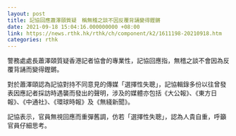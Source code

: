```yaml
---
layout: post
title: 記協回應蕭澤頤質疑　稱無稽之談不因反覆背誦變得鏗鏘
date: 2021-09-18 15:04:16.000000000 +08:00
link: https://news.rthk.hk/rthk/ch/component/k2/1611198-20210918.htm
categories: rthk
---
```


警務處處長蕭澤頤質疑香港記者協會的專業性，記協回應指，無稽之談不會因為反覆背誦而變得鏗鏘。

對於蕭澤頤認為記協對持不同意見的傳媒「選擇性失聰」，記協輯錄多份以往曾發表因應記者採訪時遇襲而發出的聲明，涉及的媒體亦包括《大公報》、《東方日報》、《中通社》、《環球時報》及《無綫新聞》。

記協表示，官員無視回應而重彈舊調，仿若「選擇性失聰」，認為人貴自重，呼籲官員仔細思考。
